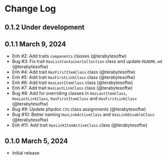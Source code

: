 # Change Log

## 0.1.2 Under development

## 0.1.1 March 9, 2024

- Enh #2: Add traits `components` classes (@terabytesoftw)
- Bug #3: Fix trait `HasListContainerCollection` class and update `README.md` (@terabytesoftw)
- Enh #4: Add trait `HasFirstItemClass` class (@terabytesoftw)
- Enh #5: Add trait `HasFirstLinkClass` class (@terabytesoftw)
- Enh #6: Add trait `HasLastItemClass` class (@terabytesoftw)
- Enh #7: Add trait `HasLastLinkClass` class (@terabytesoftw)
- Bug #8: Add for overriding classes in `HasLastItemClass`, `HasLastLinkClass`, `HasFirstItemClass` and `HasFirstLinkClass` (@terabytesoftw)
- Bug #9: Update phpdoc `CSS` class assignments (@terabytesoftw)
- Bug #10: Better naming `HasLinkActiveClass` and `HasLinkDisableClass` (@terabytesoftw)
- Enh #11: Add trait `HasLinkItemActiveClass` class (@terabytesoftw)

## 0.1.0 March 5, 2024

- Initial release
